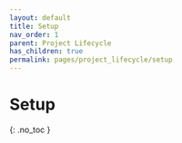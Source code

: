 ```yaml
---
layout: default
title: Setup
nav_order: 1
parent: Project Lifecycle
has_children: true
permalink: pages/project_lifecycle/setup
---
```


# Setup
{: .no_toc }